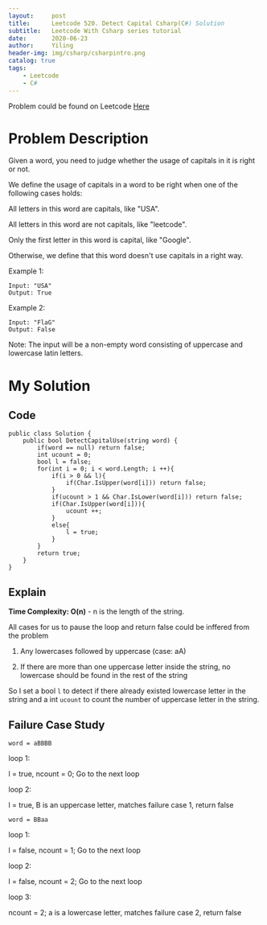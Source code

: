 ```yaml
---
layout:     post
title:      Leetcode 520. Detect Capital Csharp(C#) Solution
subtitle:   Leetcode With Csharp series tutorial
date:       2020-06-23
author:     Yiling
header-img: img/csharp/csharpintro.png
catalog: true
tags:
    - Leetcode
    - C#
---
```


Problem could be found on Leetcode [Here](https://leetcode.com/problems/detect-capital/)

# Problem Description

Given a word, you need to judge whether the usage of capitals in it is right or not.

We define the usage of capitals in a word to be right when one of the following cases holds:

All letters in this word are capitals, like "USA".

All letters in this word are not capitals, like "leetcode".

Only the first letter in this word is capital, like "Google".

Otherwise, we define that this word doesn't use capitals in a right way.
 

Example 1:
```
Input: "USA"
Output: True
```

Example 2:
```
Input: "FlaG"
Output: False
```

Note: The input will be a non-empty word consisting of uppercase and lowercase latin letters.

# My Solution

## Code

```
public class Solution {
    public bool DetectCapitalUse(string word) {
        if(word == null) return false;
        int ucount = 0;
        bool l = false;
        for(int i = 0; i < word.Length; i ++){
            if(i > 0 && l){
                if(Char.IsUpper(word[i])) return false;
            }
            if(ucount > 1 && Char.IsLower(word[i])) return false;
            if(Char.IsUpper(word[i])){
                ucount ++;
            }
            else{
                l = true;
            }
        }
        return true;
    }
}
```

## Explain

**Time Complexity: O(n)** - n is the length of the string.

All cases for us to pause the loop and return false could be inffered from the problem

1. Any lowercases followed by uppercase (case: aA)

2. If there are more than one uppercase letter inside the string, no lowercase should be found in the rest of the string


So I set a bool ```l``` to detect if there already existed lowercase letter in the string and a int ```ucount``` to count the number of uppercase letter in the string.


## Failure Case Study

```word = aBBBB```

loop 1:

l = true, ncount = 0; Go to the next loop

loop 2:

l = true, B is an uppercase letter, matches failure case 1, return false

```word = BBaa```

loop 1:

l = false, ncount = 1; Go to the next loop

loop 2:

l = false, ncount = 2; Go to the next loop

loop 3:

ncount = 2; a is a lowercase letter, matches failure case 2, return false